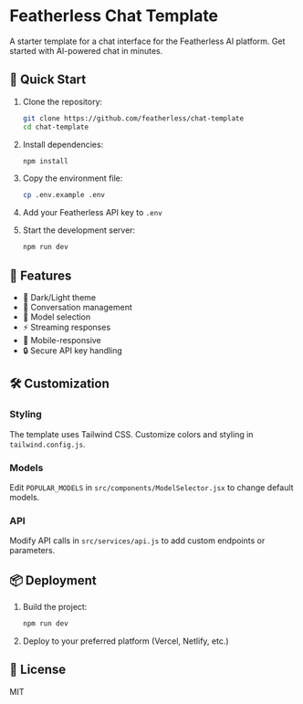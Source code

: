 # Featherless Chat Template

A starter template for a chat interface for the Featherless AI platform. Get started with AI-powered chat in minutes.

## 🚀 Quick Start

1. Clone the repository:
   ```bash
   git clone https://github.com/featherless/chat-template
   cd chat-template
   ```

2. Install dependencies:
   ```bash
   npm install
   ```

3. Copy the environment file:
   ```bash
   cp .env.example .env
   ```

4. Add your Featherless API key to `.env`

5. Start the development server:
   ```bash
   npm run dev
   ```

## 🔑 Features

- 🎨 Dark/Light theme
- 💬 Conversation management
- 🤖 Model selection
- ⚡ Streaming responses
- 📱 Mobile-responsive
- 🔒 Secure API key handling

## 🛠️ Customization

### Styling
The template uses Tailwind CSS. Customize colors and styling in `tailwind.config.js`.

### Models
Edit `POPULAR_MODELS` in `src/components/ModelSelector.jsx` to change default models.

### API
Modify API calls in `src/services/api.js` to add custom endpoints or parameters.

## 📦 Deployment

1. Build the project:
   ```bash
   npm run dev
   ```

2. Deploy to your preferred platform (Vercel, Netlify, etc.)

## 📝 License

MIT